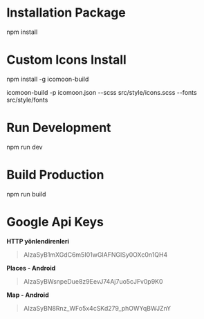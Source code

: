 # Installation Package
npm install

# Custom Icons Install
npm install -g icomoon-build

icomoon-build -p icomoon.json --scss src/style/icons.scss --fonts src/style/fonts

# Run Development
npm run dev

# Build Production
npm run build

# Google Api Keys
**HTTP yönlendirenleri**
> AIzaSyB1mXGdC6m5I01wGIAFNGlSy0OXc0n1QH4	 
 
**Places - Android**
> AIzaSyBWsnpeDue8z9EevJ74Aj7uo5cJFv0p9K0	 

**Map - Android**
> AIzaSyBN8Rnz_WFo5x4cSKd279_phOWYqBWJZnY	
